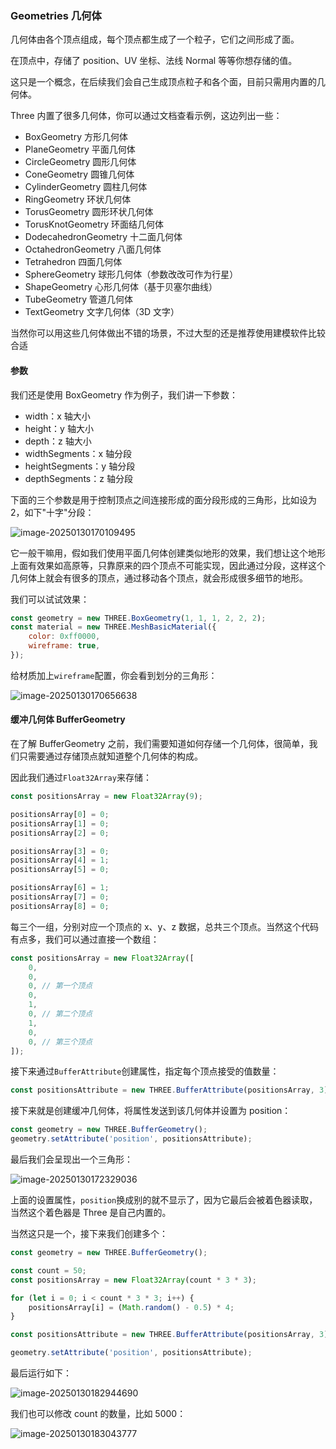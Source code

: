 ### Geometries 几何体

几何体由各个顶点组成，每个顶点都生成了一个粒子，它们之间形成了面。

在顶点中，存储了 position、UV 坐标、法线 Normal 等等你想存储的值。

这只是一个概念，在后续我们会自己生成顶点粒子和各个面，目前只需用内置的几何体。

Three 内置了很多几何体，你可以通过文档查看示例，这边列出一些：

- BoxGeometry 方形几何体
- PlaneGeometry 平面几何体
- CircleGeometry 圆形几何体
- ConeGeometry 圆锥几何体
- CylinderGeometry 圆柱几何体
- RingGeometry 环状几何体
- TorusGeometry 圆形环状几何体
- TorusKnotGeometry 环面结几何体
- DodecahedronGeometry 十二面几何体
- OctahedronGeometry 八面几何体
- Tetrahedron 四面几何体
- SphereGeometry 球形几何体（参数改改可作为行星）
- ShapeGeometry 心形几何体（基于贝塞尔曲线）
- TubeGeometry 管道几何体
- TextGeometry 文字几何体（3D 文字）

当然你可以用这些几何体做出不错的场景，不过大型的还是推荐使用建模软件比较合适

#### 参数

我们还是使用 BoxGeometry 作为例子，我们讲一下参数：

- width：x 轴大小
- height：y 轴大小
- depth：z 轴大小
- widthSegments：x 轴分段
- heightSegments：y 轴分段
- depthSegments：z 轴分段

下面的三个参数是用于控制顶点之间连接形成的面分段形成的三角形，比如设为 2，如下"十字"分段：

![image-20250130170109495](https://chen-1320883525.cos.ap-chengdu.myqcloud.com/img/image-20250130170109495.png)

它一般干嘛用，假如我们使用平面几何体创建类似地形的效果，我们想让这个地形上面有效果如高原等，只靠原来的四个顶点不可能实现，因此通过分段，这样这个几何体上就会有很多的顶点，通过移动各个顶点，就会形成很多细节的地形。

我们可以试试效果：

```js
const geometry = new THREE.BoxGeometry(1, 1, 1, 2, 2, 2);
const material = new THREE.MeshBasicMaterial({
	color: 0xff0000,
	wireframe: true,
});
```

给材质加上`wireframe`配置，你会看到划分的三角形：

![image-20250130170656638](https://chen-1320883525.cos.ap-chengdu.myqcloud.com/img/image-20250130170656638.png)

#### 缓冲几何体 BufferGeometry

在了解 BufferGeometry 之前，我们需要知道如何存储一个几何体，很简单，我们只需要通过存储顶点就知道整个几何体的构成。

因此我们通过`Float32Array`来存储：

```js
const positionsArray = new Float32Array(9);

positionsArray[0] = 0;
positionsArray[1] = 0;
positionsArray[2] = 0;

positionsArray[3] = 0;
positionsArray[4] = 1;
positionsArray[5] = 0;

positionsArray[6] = 1;
positionsArray[7] = 0;
positionsArray[8] = 0;
```

每三个一组，分别对应一个顶点的 x、y、z 数据，总共三个顶点。当然这个代码有点多，我们可以通过直接一个数组：

```js
const positionsArray = new Float32Array([
	0,
	0,
	0, // 第一个顶点
	0,
	1,
	0, // 第二个顶点
	1,
	0,
	0, // 第三个顶点
]);
```

接下来通过`BufferAttribute`创建属性，指定每个顶点接受的值数量：

```js
const positionsAttribute = new THREE.BufferAttribute(positionsArray, 3);
```

接下来就是创建缓冲几何体，将属性发送到该几何体并设置为 position：

```js
const geometry = new THREE.BufferGeometry();
geometry.setAttribute('position', positionsAttribute);
```

最后我们会呈现出一个三角形：

![image-20250130172329036](https://chen-1320883525.cos.ap-chengdu.myqcloud.com/img/image-20250130172329036.png)

上面的设置属性，`position`换成别的就不显示了，因为它最后会被着色器读取，当然这个着色器是 Three 是自己内置的。

当然这只是一个，接下来我们创建多个：

```js
const geometry = new THREE.BufferGeometry();

const count = 50;
const positionsArray = new Float32Array(count * 3 * 3);

for (let i = 0; i < count * 3 * 3; i++) {
	positionsArray[i] = (Math.random() - 0.5) * 4;
}

const positionsAttribute = new THREE.BufferAttribute(positionsArray, 3);

geometry.setAttribute('position', positionsAttribute);
```

最后运行如下：

![image-20250130182944690](https://chen-1320883525.cos.ap-chengdu.myqcloud.com/img/image-20250130182944690.png)

我们也可以修改 count 的数量，比如 5000：

![image-20250130183043777](https://chen-1320883525.cos.ap-chengdu.myqcloud.com/img/image-20250130183043777.png)

